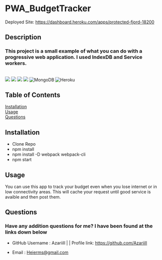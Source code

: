 # PWA_BudgetTracker 
  Deployed Site:  https://dashboard.heroku.com/apps/protected-fjord-18200
  
  ## Description
  ### This project is a small example of what you can do with a progressive web application. I used IndexDB and Service workers. 
  
   <br><img src="https://img.shields.io/badge/npm-CB3837?style=for-the-badge&logo=npm&logoColor=white"/>
   <img src="https://img.shields.io/badge/JavaScript-323330?style=for-the-badge&logo=javascript&logoColor=F7DF1E"/>
   <img src="https://img.shields.io/badge/Node.js-339933?style=for-the-badge&logo=nodedotjs&logoColor=white"/>
   <img src="https://img.shields.io/badge/Express.js-404D59?style=for-the-badge" />
   ![MongoDB](https://img.shields.io/badge/MongoDB-%234ea94b.svg?style=for-the-badge&logo=mongodb&logoColor=white)
   ![Heroku](https://img.shields.io/badge/heroku-%23430098.svg?style=for-the-badge&logo=heroku&logoColor=white)
  
    
  

## Table of Contents
  [Installation](#installation)<br>
  [Usage](#usage)<br>
  [Questions](#questions)<br>
## Installation
  * Clone Repo<br>
  * npm install <br>
  * npm install -D webpack webpack-cli <br>
  * npm start<br>
## Usage
  You can use this app to track your budget even when you lose internet or in low connectivity areas. This will cache your request until good service is avaible and then post them.
  
## Questions
  
### Have any addition questions for me? I have been found at the links down below<br>
  
- GitHub Username : Azariill | | Profile link: https://github.com/Azariill<br>
  
- Email : Heierms@gmail.com
